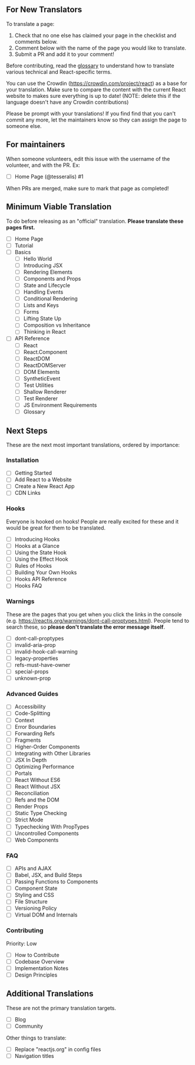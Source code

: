 ## For New Translators

To translate a page:

1. Check that no one else has claimed your page in the checklist and comments below.
2. Comment below with the name of the page you would like to translate.
3. Submit a PR and add it to your comment!

Before contributing, read the [glossary]() to understand how to translate various technical and React-specific terms.

You can use the Crowdin (https://crowdin.com/project/react) as a base for your translation. Make sure to compare the content with the current React website to makes sure everything is up to date! (NOTE: delete this if the language doesn't have any Crowdin contributions)

Please be prompt with your translations! If you find find that you can't commit any more, let the maintainers know so they can assign the page to someone else.

## For maintainers

When someone volunteers, edit this issue with the username of the volunteer, and with the PR. Ex:

* [ ] Home Page (@tesseralis) #1

When PRs are merged, make sure to mark that page as completed!

## Minimum Viable Translation

To do before releasing as an "official" translation. **Please translate these pages first.**

* [ ] Home Page
* [ ] Tutorial
* [ ] Basics
  * [ ] Hello World
  * [ ] Introducing JSX
  * [ ] Rendering Elements
  * [ ] Components and Props
  * [ ] State and Lifecycle
  * [ ] Handling Events
  * [ ] Conditional Rendering
  * [ ] Lists and Keys
  * [ ] Forms
  * [ ] Lifting State Up
  * [ ] Composition vs Inheritance
  * [ ] Thinking in React
* [ ] API Reference
  * [ ] React
  * [ ] React.Component
  * [ ] ReactDOM
  * [ ] ReactDOMServer
  * [ ] DOM Elements
  * [ ] SyntheticEvent
  * [ ] Test Utilities
  * [ ] Shallow Renderer
  * [ ] Test Renderer
  * [ ] JS Environment Requirements
  * [ ] Glossary

## Next Steps

These are the next most important translations, ordered by importance:

### Installation

* [ ] Getting Started
* [ ] Add React to a Website
* [ ] Create a New React App
* [ ] CDN Links

### Hooks

Everyone is hooked on hooks! People are really excited for these and it would be great for them to be translated.

  * [ ] Introducing Hooks
  * [ ] Hooks at a Glance
  * [ ] Using the State Hook
  * [ ] Using the Effect Hook
  * [ ] Rules of Hooks
  * [ ] Building Your Own Hooks
  * [ ] Hooks API Reference
  * [ ] Hooks FAQ

### Warnings

These are the pages that you get when you click the links in the console (e.g. https://reactjs.org/warnings/dont-call-proptypes.html). People tend to search these, so **please don't translate the error message itself**.
 
* [ ] dont-call-proptypes
* [ ] invalid-aria-prop
* [ ] invalid-hook-call-warning
* [ ] legacy-properties
* [ ] refs-must-have-owner
* [ ] special-props
* [ ] unknown-prop

### Advanced Guides

* [ ] Accessibility
* [ ] Code-Splitting
* [ ] Context
* [ ] Error Boundaries
* [ ] Forwarding Refs
* [ ] Fragments
* [ ] Higher-Order Components
* [ ] Integrating with Other Libraries
* [ ] JSX In Depth
* [ ] Optimizing Performance
* [ ] Portals
* [ ] React Without ES6
* [ ] React Without JSX
* [ ] Reconciliation
* [ ] Refs and the DOM
* [ ] Render Props
* [ ] Static Type Checking
* [ ] Strict Mode
* [ ] Typechecking With PropTypes
* [ ] Uncontrolled Components
* [ ] Web Components

### FAQ

* [ ] APIs and AJAX
* [ ] Babel, JSX, and Build Steps
* [ ] Passing Functions to Components
* [ ] Component State
* [ ] Styling and CSS
* [ ] File Structure
* [ ] Versioning Policy
* [ ] Virtual DOM and Internals

### Contributing

Priority: Low

* [ ] How to Contribute
* [ ] Codebase Overview
* [ ] Implementation Notes
* [ ] Design Principles

## Additional Translations

These are not the primary translation targets.

* [ ] Blog
* [ ] Community

Other things to translate:

* [ ] Replace "reactjs.org" in config files
* [ ] Navigation titles